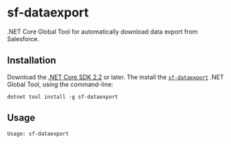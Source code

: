 # sf-dataexport

.NET Core Global Tool for automatically download data export from Salesforce.

## Installation

Download the [.NET Core SDK 2.2](https://aka.ms/DotNetCore22) or later.
The install the [`sf-dataexport`](https://www.nuget.org/packages/sf-dataexport)
.NET Global Tool, using the command-line:

```
dotnet tool install -g sf-dataexport
```

## Usage

```
Usage: sf-dataexport
